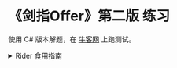 # 《剑指Offer》第二版 练习
使用 C# 版本解题，在 [牛客网](https://www.nowcoder.com/ta/coding-interviews?page=1) 上跑测试。

<details>
   <summary>Rider 食用指南</summary>
   <p><image src="https://i.loli.net/2018/09/20/5ba300c33d69c.png"/></p>
</details>
